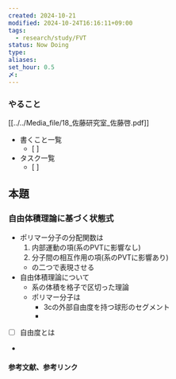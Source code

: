 ```yaml
---
created: 2024-10-21
modified: 2024-10-24T16:16:11+09:00
tags:
  - research/study/FVT
status: Now Doing
type: 
aliases: 
set_hour: 0.5
〆: 
---
```

### やること
[[../../Media_file/18_佐藤研究室_佐藤啓.pdf]]
- 書くこと一覧
	- [ ] 
- タスク一覧
	- [ ] 
## 本題
### 自由体積理論に基づく状態式
- ポリマー分子の分配関数は
	1. 内部運動の項(系のPVTに影響なし)
	2. 分子間の相互作用の項(系のPVTに影響あり)
	- の二つで表現させる
- 自由体積理論について
	- 系の体積を格子で区切った理論
	- ポリマー分子は
		- 3cの外部自由度を持つ球形のセグメント
		- 
- [ ] 自由度とは
- 


#### 参考文献、参考リンク